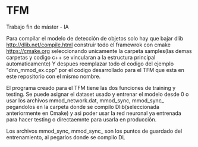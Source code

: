 # TFM
Trabajo fin de máster - IA

Para compilar el modelo de detección de objetos solo hay que bajar dlib http://dlib.net/compile.html
construir todo el framewrok con cmake https://cmake.org seleccionando unicamente la carpeta samples(las demas carpetas y codigo c++ se vincularan a la estructura principal automaticamente)
Y despues reemplazar todo el codigo del ejemplo "dnn_mmod_ex.cpp" por el codigo desarrollado para el TFM que esta en este repositorio con el mismo nombre.

El programa creado para el TFM tiene las dos funciones de training y testing.
Se puede asignar el dataset usado y entrenar el modelo desde 0 o usar los archivos mmod_network.dat, mmod_sync, mmod_sync_ pegandolos en la carpeta donde se compilo Dlib(seleccionada anteriormente en Cmake) y asi poder usar la red neuronal ya entrenada para hacer testing o directaemnte para usarla en producción.

Los archivos mmod_sync, mmod_sync_ son los puntos de guardado del entrenamiento, al pegarlos donde se compilo DL 
